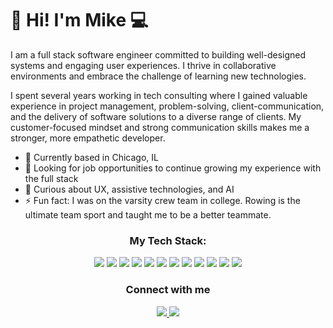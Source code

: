 # 👋 Hi! I'm Mike 💻

<!--
**michaelvarga/michaelvarga** is a ✨ _special_ ✨ repository because its `README.md` (this file) appears on your GitHub profile.

Here are some ideas to get you started:

- 🔭 I’m currently working on ...
- 🌱 I’m currently learning ...
- 👯 I’m looking to collaborate on ...
- 🤔 I’m looking for help with ...
- 💬 Ask me about ...
- 📫 How to reach me: ...
- 😄 Pronouns: ...
- ⚡ Fun fact: ...
-->
I am a full stack software engineer committed to building well-designed systems and engaging user experiences. I thrive in collaborative environments and embrace the challenge of learning new technologies.

I spent several years working in tech consulting where I gained valuable experience in project management, problem-solving, client-communication, and the delivery of software solutions to a diverse range of clients. My customer-focused mindset and strong communication skills makes me a stronger, more empathetic developer.

- 📍 Currently based in Chicago, IL
- 🌱 Looking for job opportunities to continue growing my experience with the full stack
- 🤔 Curious about UX, assistive technologies, and AI
- ⚡ Fun fact: I was on the varsity crew team in college. Rowing is the ultimate team sport and taught me to be a better teammate.

<h3 align="center">My Tech Stack:</h3>
<p align="center">
<img src="https://img.shields.io/badge/Javascript-F7DF1E?style=for-the-badge&logo=javascript&logoColor=000000" />
<img src="https://img.shields.io/badge/React-20232A?style=for-the-badge&logo=react&logoColor=61DAFB" />
<img src="https://img.shields.io/badge/Node.js-339933?style=for-the-badge&logo=nodedotjs&logoColor=black" />
<img src="https://img.shields.io/badge/Python-yellow?style=for-the-badge&logo=python&logoColor=3776ab" />
<img src="https://img.shields.io/badge/Html-black?style=for-the-badge&logo=html5&logoColor=E34F26" />
<img src="https://img.shields.io/badge/CSS-1572B6?style=for-the-badge&logo=css3&logoColor=white" />
<img src="https://img.shields.io/badge/Bootstrap-7952B3?style=for-the-badge&logo=bootstrap&logoColor=white" />
<img src="https://img.shields.io/badge/PostgreSQL-4169E1?style=for-the-badge&logo=postgresql&logoColor=white" />
<img src="https://img.shields.io/badge/Sass-cc6699?style=for-the-badge&logo=sass&logoColor=FFFFFF" />
<img src="https://img.shields.io/badge/Firebase-black?style=for-the-badge&logo=firebase&logoColor=FFCA28" />
<img src="https://img.shields.io/badge/Express.js-black?style=for-the-badge&logo=express&logoColor=white" />
<img src="https://img.shields.io/badge/Jest-C21325?style=for-the-badge&logo=jest&logoColor=white" />
</p>

<h3 align="center">Connect with me</h3>
<p align="center">
 <a href="http://www.linkedin.com/in/mike-p-varga">
  <img src="https://img.shields.io/badge/Linkedin-0A66C2?style=for-the-badge&logo=linkedin&logoColor=white"/>
 </a>
  <a href=mailto:"mikevarga07@gmail.com">
  <img src="https://img.shields.io/badge/Email-EA4335?style=for-the-badge&logo=gmail&logoColor=white"/>
 </a>
</p>
